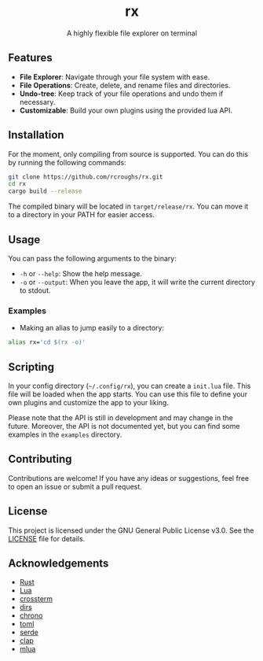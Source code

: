 <div align="center">
<h1>rx</h1>
<p>A highly flexible file explorer on terminal</p>
</div>

## Features

- **File Explorer**: Navigate through your file system with ease.
- **File Operations**: Create, delete, and rename files and directories.
- **Undo-tree**: Keep track of your file operations and undo them if necessary.
- **Customizable**: Build your own plugins using the provided lua API.

## Installation

For the moment, only compiling from source is supported. You can do this by running the following commands:

```bash
git clone https://github.com/rcroughs/rx.git
cd rx
cargo build --release
```

The compiled binary will be located in `target/release/rx`. You can move it to a directory in your PATH for easier access.

## Usage
You can pass the following arguments to the binary:
 - `-h` or `--help`: Show the help message.
 - `-o` or `--output`: When you leave the app, it will write the current directory to stdout.

### Examples
 - Making an alias to jump easily to a directory:
```bash
alias rx='cd $(rx -o)'
```

## Scripting
In your config directory (`~/.config/rx`), you can create a `init.lua` file. This file will be loaded when the app starts. 
You can use this file to define your own plugins and customize the app to your liking.

Please note that the API is still in development and may change in the future. Moreover, the API is not documented yet, but you can find some examples in the `examples` directory.

## Contributing
Contributions are welcome! If you have any ideas or suggestions, feel free to open an issue or submit a pull request.

## License
This project is licensed under the GNU General Public License v3.0. See the [LICENSE](LICENSE) file for details.

## Acknowledgements
- [Rust](https://www.rust-lang.org/)
- [Lua](https://www.lua.org/)
- [crossterm](https://github.com/crossterm-rs/crossterm)
- [dirs](https://codeberg.org/dirs/dirs-rs)
- [chrono](https://github.com/chronotope/chrono)
- [toml](https://github.com/toml-rs/toml)
- [serde](https://github.com/serde-rs/serde)
- [clap](https://github.com/clap-rs/clap)
- [mlua](https://github.com/mlua-rs/mlua)